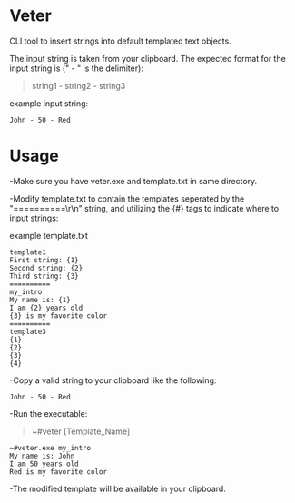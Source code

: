 # Veter
CLI tool to insert strings into default templated text objects. 

The input string is taken from your clipboard. The expected format for the input string is (" - " is the delimiter):
>string1 - string2 - string3 

example input string:
```
John - 50 - Red
```

# Usage

-Make sure you have veter.exe and template.txt in same directory.

-Modify template.txt to contain the templates seperated by the "==========\r\n" string, and utilizing the {#} tags to indicate where to input strings:

example template.txt

```
template1
First string: {1}
Second string: {2}
Third string: {3}
==========
my_intro
My name is: {1}
I am {2} years old
{3} is my favorite color
==========
template3
{1}
{2}
{3}
{4}
```
-Copy a valid string to your clipboard like the following:
```
John - 50 - Red
```

-Run the executable:
>~#veter [Template_Name]

```
~#veter.exe my_intro
My name is: John
I am 50 years old
Red is my favorite color
```

-The modified template will be available in your clipboard.
